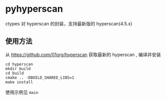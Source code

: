# pyhyperscan

ctypes 对 hyperscan 的封装，支持最新版的 hyperscan(4.5.x)

## 使用方法

从 https://github.com/01org/hyperscan 获取最新的 hyperscan , 编译并安装

~~~
cd hyperscan
mkdir build
cd build
cmake .. -DBUILD_SHARED_LIBS=1
make install
~~~

使用示例见 `main`
